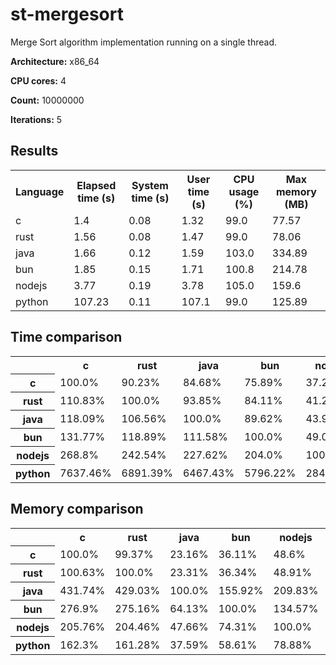 # st-mergesort

Merge Sort algorithm implementation running on a single thread.

**Architecture:** x86_64

**CPU cores:** 4

**Count:** 10000000

**Iterations:** 5

## Results

<table>
  <tr>
    <th>Language</th>
    <th>Elapsed time (s)</th>
    <th>System time (s)</th>
    <th>User time (s)</th>
    <th>CPU usage (%)</th>
    <th>Max memory (MB)</th>
  </tr>
  <tr>
    <td>c</td>
    <td>1.4</td>
    <td>0.08</td>
    <td>1.32</td>
    <td>99.0</td>
    <td>77.57</td>
  </tr>
  <tr>
    <td>rust</td>
    <td>1.56</td>
    <td>0.08</td>
    <td>1.47</td>
    <td>99.0</td>
    <td>78.06</td>
  </tr>
  <tr>
    <td>java</td>
    <td>1.66</td>
    <td>0.12</td>
    <td>1.59</td>
    <td>103.0</td>
    <td>334.89</td>
  </tr>
  <tr>
    <td>bun</td>
    <td>1.85</td>
    <td>0.15</td>
    <td>1.71</td>
    <td>100.8</td>
    <td>214.78</td>
  </tr>
  <tr>
    <td>nodejs</td>
    <td>3.77</td>
    <td>0.19</td>
    <td>3.78</td>
    <td>105.0</td>
    <td>159.6</td>
  </tr>
  <tr>
    <td>python</td>
    <td>107.23</td>
    <td>0.11</td>
    <td>107.1</td>
    <td>99.0</td>
    <td>125.89</td>
  </tr>
</table>

## Time comparison

<table>
  <tr>
    <th></th>
    <th>c</th>
    <th>rust</th>
    <th>java</th>
    <th>bun</th>
    <th>nodejs</th>
    <th>python</th>
  </tr>
  <tr>
    <th>c</th>
    <td>100.0%</td>
    <td>90.23%</td>
    <td>84.68%</td>
    <td>75.89%</td>
    <td>37.2%</td>
    <td>1.31%</td>
  </tr>
  <tr>
    <th>rust</th>
    <td>110.83%</td>
    <td>100.0%</td>
    <td>93.85%</td>
    <td>84.11%</td>
    <td>41.23%</td>
    <td>1.45%</td>
  </tr>
  <tr>
    <th>java</th>
    <td>118.09%</td>
    <td>106.56%</td>
    <td>100.0%</td>
    <td>89.62%</td>
    <td>43.93%</td>
    <td>1.55%</td>
  </tr>
  <tr>
    <th>bun</th>
    <td>131.77%</td>
    <td>118.89%</td>
    <td>111.58%</td>
    <td>100.0%</td>
    <td>49.02%</td>
    <td>1.73%</td>
  </tr>
  <tr>
    <th>nodejs</th>
    <td>268.8%</td>
    <td>242.54%</td>
    <td>227.62%</td>
    <td>204.0%</td>
    <td>100.0%</td>
    <td>3.52%</td>
  </tr>
  <tr>
    <th>python</th>
    <td>7637.46%</td>
    <td>6891.39%</td>
    <td>6467.43%</td>
    <td>5796.22%</td>
    <td>2841.28%</td>
    <td>100.0%</td>
  </tr>
</table>

## Memory comparison

<table>
  <tr>
    <th></th>
    <th>c</th>
    <th>rust</th>
    <th>java</th>
    <th>bun</th>
    <th>nodejs</th>
    <th>python</th>
  </tr>
  <tr>
    <th>c</th>
    <td>100.0%</td>
    <td>99.37%</td>
    <td>23.16%</td>
    <td>36.11%</td>
    <td>48.6%</td>
    <td>61.61%</td>
  </tr>
  <tr>
    <th>rust</th>
    <td>100.63%</td>
    <td>100.0%</td>
    <td>23.31%</td>
    <td>36.34%</td>
    <td>48.91%</td>
    <td>62.0%</td>
  </tr>
  <tr>
    <th>java</th>
    <td>431.74%</td>
    <td>429.03%</td>
    <td>100.0%</td>
    <td>155.92%</td>
    <td>209.83%</td>
    <td>266.02%</td>
  </tr>
  <tr>
    <th>bun</th>
    <td>276.9%</td>
    <td>275.16%</td>
    <td>64.13%</td>
    <td>100.0%</td>
    <td>134.57%</td>
    <td>170.61%</td>
  </tr>
  <tr>
    <th>nodejs</th>
    <td>205.76%</td>
    <td>204.46%</td>
    <td>47.66%</td>
    <td>74.31%</td>
    <td>100.0%</td>
    <td>126.78%</td>
  </tr>
  <tr>
    <th>python</th>
    <td>162.3%</td>
    <td>161.28%</td>
    <td>37.59%</td>
    <td>58.61%</td>
    <td>78.88%</td>
    <td>100.0%</td>
  </tr>
</table>
